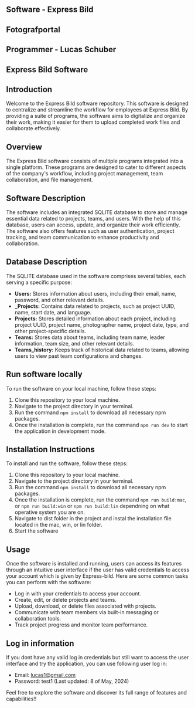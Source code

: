 
## Software - Express Bild
## Fotografportal
## Programmer - Lucas Schuber
## Express Bild Software

## Introduction
Welcome to the Express Bild software repository. This software is designed to centralize and streamline the workflow for employees at Express Bild. By providing a suite of programs, the software aims to digitalize and organize their work, making it easier for them to upload completed work files and collaborate effectively.

## Overview
The Express Bild software consists of multiple programs integrated into a single platform. These programs are designed to cater to different aspects of the company's workflow, including project management, team collaboration, and file management.

## Software Description
The software includes an integrated SQLITE database to store and manage essential data related to projects, teams, and users. With the help of this database, users can access, update, and organize their work efficiently. The software also offers features such as user authentication, project tracking, and team communication to enhance productivity and collaboration.

## Database Description
The SQLITE database used in the software comprises several tables, each serving a specific purpose:
- **Users:** Stores information about users, including their email, name, password, and other relevant details.
- **_Projects:** Contains data related to projects, such as project UUID, name, start date, and language.
- **Projects:** Stores detailed information about each project, including project UUID, project name, photographer name, project date, type, and other project-specific details.
- **Teams:** Stores data about teams, including team name, leader information, team size, and other relevant details.
- **Teams_history:** Keeps track of historical data related to teams, allowing users to view past team configurations and changes.

## Run software locally
To run the software on your local machine, follow these steps:
1. Clone this repository to your local machine.
2. Navigate to the project directory in your terminal.
3. Run the command `npm install` to download all necessary npm packages.
4. Once the installation is complete, run the command `npm run dev` to start the application in development mode.

## Installation Instructions
To install and run the software, follow these steps:
1. Clone this repository to your local machine.
2. Navigate to the project directory in your terminal.
3. Run the command `npm install` to download all necessary npm packages.
4. Once the installation is complete, run the command `npm run build:mac`, or `npm run build:win` or `npm run build:lin` dependning on what operative system you are on.
5. Navigate to dist folder in the project and instal the installation file located in the mac, win, or lin folder.
6. Start the software 

## Usage
Once the software is installed and running, users can access its features through an intuitive user interface if the user has valid credentials to access your account which is given by Express-bild. Here are some common tasks you can perform with the software:
- Log in with your credentials to access your account.
- Create, edit, or delete projects and teams.
- Upload, download, or delete files associated with projects.
- Communicate with team members via built-in messaging or collaboration tools.
- Track project progress and monitor team performance.

## Log in information
If you dont have any valid log in credentials but still want to access the user interface and try the application, you can use following user log in:
- Email: lucas1@gmail.com  
- Password: test1
(Last updated: 8 of May, 2024)  

Feel free to explore the software and discover its full range of features and capabilities!!

